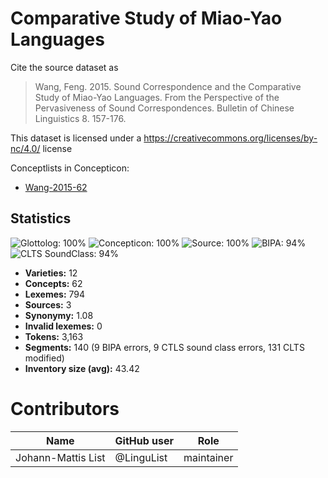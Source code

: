 # Comparative Study of Miao-Yao Languages

Cite the source dataset as

> Wang, Feng. 2015. Sound Correspondence and the Comparative Study of Miao-Yao Languages. From the Perspective of the Pervasiveness of Sound Correspondences. Bulletin of Chinese Linguistics 8. 157-176.

This dataset is licensed under a https://creativecommons.org/licenses/by-nc/4.0/ license


Conceptlists in Concepticon:
- [Wang-2015-62](https://concepticon.clld.org/contributions/Wang-2015-62)
## Statistics


![Glottolog: 100%](https://img.shields.io/badge/Glottolog-100%25-brightgreen.svg "Glottolog: 100%")
![Concepticon: 100%](https://img.shields.io/badge/Concepticon-100%25-brightgreen.svg "Concepticon: 100%")
![Source: 100%](https://img.shields.io/badge/Source-100%25-brightgreen.svg "Source: 100%")
![BIPA: 94%](https://img.shields.io/badge/BIPA-94%25-green.svg "BIPA: 94%")
![CLTS SoundClass: 94%](https://img.shields.io/badge/CLTS%20SoundClass-94%25-green.svg "CLTS SoundClass: 94%")

- **Varieties:** 12
- **Concepts:** 62
- **Lexemes:** 794
- **Sources:** 3
- **Synonymy:** 1.08
- **Invalid lexemes:** 0
- **Tokens:** 3,163
- **Segments:** 140 (9 BIPA errors, 9 CTLS sound class errors, 131 CLTS modified)
- **Inventory size (avg):** 43.42

# Contributors

Name | GitHub user | Role
--- | --- | ---
Johann-Mattis List | @LinguList | maintainer


